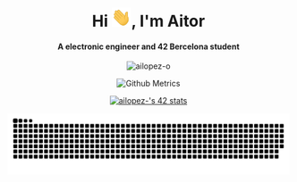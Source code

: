 
<div align="center">
<h1 align="center">Hi <img width="35" src="https://github.com/1999AZZAR/1999AZZAR/blob/main/resources/img/waving.gif">, I'm Aitor</h1>
<h4 align="center">A electronic engineer and 42 Bercelona student</h4>
</div>

<p align="center">
<img src="https://komarev.com/ghpvc/?username=ailopez-o" alt="ailopez-o"/>  
</p>

<p align="center">
  <img src="https://metrics.lecoq.io/ailopez-o" alt="Github Metrics">
</p>

<p align="center">
<a href="https://github.com/JaeSeoKim/badge42"><img src="https://badge42.vercel.app/api/v2/cl4nxxx7w020009mdmpbkiyt4/stats?cursusId=21&coalitionId=205" alt="ailopez-'s 42 stats" /></a>
</p>

<div align="center">
  <a href="https://1999azzar.github.io/1999AZZAR/">
  <img  src="https://github.com/1999AZZAR/1999AZZAR/blob/main/resources/img/grid-snake.svg"
       alt="snake" /></a>
</div>

